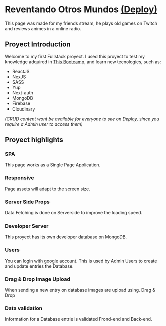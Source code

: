 # Reventando Otros Mundos [(Deploy)](https://reventandootrosmundos.vercel.app)

This page was made for my friends stream, he plays old games on Twitch and reviews animes in a online radio.

## Proyect Introduction

Welcome to my first Fullstack proyect. I used this proyect to test my knowledge adquired in [This Bootcamp](https://fullstackopen.com/en/), and learn new tecnologies, such as:

- ReactJS
- NexJS
- SASS
- Yup
- Next-auth
- MongoDB
- Firebase
- Cloudinary

_(CRUD content wont be available for everyone to see on Deploy, since you require a Admin user to access them)_

## Proyect highlights

### SPA

This page works as a Single Page Application.

### Responsive

Page assets will adapt to the screen size.

### Server Side Props

Data Fetching is done on Serverside to improve the loading speed.

### Developer Server

This proyect has its own developer database on MongoDB.

### Users

You can login with google account. This is used by Admin Users to create and update entries the Database.

### Drag & Drop image Upload

When sending a new entry on database images are upload using. Drag & Drop

### Data validation

Information for a Database entrie is validated Frond-end and Back-end.
